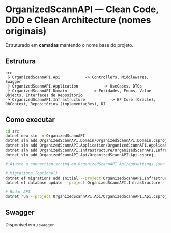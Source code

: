 # OrganizedScannAPI — Clean Code, DDD e Clean Architecture (nomes originais)

Estruturado em **camadas** mantendo o nome base do projeto.

## Estrutura
```
src
 ┣ OrganizedScannAPI.Api           -> Controllers, Middlewares, Swagger
 ┣ OrganizedScannAPI.Application           -> UseCases, DTOs
 ┣ OrganizedScannAPI.Domain           -> Entidades, Enums, Value Objects, Interfaces de Repositório
 ┗ OrganizedScannAPI.Infrastructure           -> EF Core (Oracle), DbContext, Repositórios (implementações), DI
```

## Como executar
```bash
cd src
dotnet new sln -n OrganizedScannAPI
dotnet sln add OrganizedScannAPI.Domain/OrganizedScannAPI.Domain.csproj
dotnet sln add OrganizedScannAPI.Application/OrganizedScannAPI.Application.csproj
dotnet sln add OrganizedScannAPI.Infrastructure/OrganizedScannAPI.Infrastructure.csproj
dotnet sln add OrganizedScannAPI.Api/OrganizedScannAPI.Api.csproj

# Ajuste a connection string em OrganizedScannAPI.Api/appsettings.json

# Migrations (opcional)
dotnet ef migrations add Initial --project OrganizedScannAPI.Infrastructure --startup-project OrganizedScannAPI.Api
dotnet ef database update --project OrganizedScannAPI.Infrastructure --startup-project OrganizedScannAPI.Api

# Rodar API
dotnet run --project OrganizedScannAPI.Api/OrganizedScannAPI.Api.csproj
```

## Swagger
Disponível em `/swagger`.
